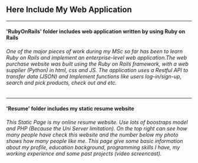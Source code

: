 ## Here Include My Web Application
---
#### 'RubyOnRails' folder includes web application written by using Ruby on Rails

###### One of the major pieces of work during my MSc so far has been to learn Ruby on Rails and implement an enterprise-level web application.The web purchase website was built using the Ruby on Rails framework, with a web supplier (Python) in html, css and JS. The application uses a Restful API to transfer data (JSON) and Implement functions like users log-in/sign-up, search and pick products, check out and etc.

---
#### 'Resume' folder includes my static resume website
###### This Static Page is my online resume website. Use lots of boostraps model and PHP (Because the Uni Server limitation). On the top right can see how many people have check this website and the number below my photo shows how many people like me. This page give some basic information about my profile, education background, programming skills I have, my working experience and some past projects (video screencast). 
